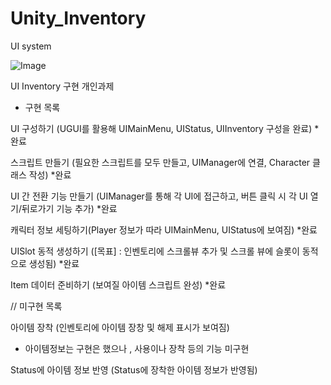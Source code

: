 # Unity_Inventory
UI system

![Image](https://github.com/user-attachments/assets/c5d2fde0-be27-4f33-867c-e3581459f257)

UI Inventory 구현 개인과제

- 구현 목록

  
UI 구성하기 (UGUI를 활용해 UIMainMenu, UIStatus, UIInventory 구성을 완료)	*완료

스크립트 만들기 (필요한 스크립트를 모두 만들고, UIManager에 연결, Character 클래스 작성)	*완료

UI 간 전환 기능 만들기 (UIManager를 통해 각 UI에 접근하고, 버튼 클릭 시 각 UI 열기/뒤로가기 기능 추가)	*완료

캐릭터 정보 세팅하기(Player 정보가 따라 UIMainMenu, UIStatus에 보여짐)	*완료

UISlot 동적 생성하기 ([목표] : 인벤토리에 스크롤뷰 추가 및 스크롤 뷰에 슬롯이 동적으로 생성됨)	*완료

Item 데이터 준비하기 (보여질 아이템 스크립트 완성)	*완료



// 미구현 목록

  
아이템 장착 (인벤토리에 아이템 장창 및 해제 표시가 보여짐) 
- 아이템정보는 구현은 했으나 , 사용이나 장착 등의 기능 미구현

Status에 아이템 정보 반영 (Status에 장착한 아이템 정보가 반영됨)
